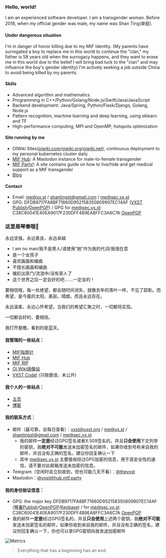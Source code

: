 ### Hello, world!

I am an experienced software developer. 
I am a transgender woman. Before 2018, when my official gender was male, my name was Shan Ting(单挺).

#### Under dangerous situation

I'm in danger of honor killing due to my MtF identity. 
(My parents have surrogated a boy to replace me in this world 
to continue the "clan," my father is 58 years old when the surrogacy happens, 
and they want to erase me in this world due to the belief 
I will bring bad luck to the "clan" and may influence the boy's gender identity)
I'm actively seeking a job outside China to avoid being killed by my parents.

#### Skills
 * Advanced algorithm and mathematics
 * Programming in C++/Python/Golang/Node.js/Swift/Java/JavaScript
 * Backend development: Java/Spring, Python/Flask/Django, Golang, Node.js
 * Pattern recognition, machine learning and deep learning, using sklearn and TF
 * High-performance computing, MPI and OpenMP, hotspots optimization

#### Site running by me
 * OIWiki Sites([oiwiki.com](https://oiwiki.com)/[oiwiki.org](https://oiwiki.org)/[oiwiki.net](https://oiwiki.net)), continuous deployment to my personal kubernetes cluster daily
 * [MtF Hub](https://hub.mtf.party): A Mastodon instance for male-to-female transgender
 * [MtF Party!](https://mtf.party): A site contains guide on how to live/hide and get medical support as a MtF transgender
 * [Blog](https://blog.vx.st)

#### Contact

 * Email: me@vx.st / shantingst@gmail.com / me@sec.vx.st
 * GPG: DFDB9717FA8BF71660D952158350809907EC14AF ([VXST Publish](https://vx.st/07EC14AF.asc)/[OpenPGP](https://keys.openpgp.org/vks/v1/by-fingerprint/DFDB9717FA8BF71660D952158350809907EC14AF)) / GPG for me@sec.vx.st: C38C60041E40EA9017F230DFF4B9EA8FFC3A8C7A [OpenPGP](https://keys.openpgp.org/vks/v1/by-fingerprint/C38C60041E40EA9017F230DFF4B9EA8FFC3A8C7A)


### 这里是琴春哦👋

永远坚强，永远善良，永远卓越

 * I am no man/我不是男人/请使用“她”作为我的代词/我很在意
 * 是一个女孩子
 * 喜欢画画和编曲
 * 不擅长画画和编曲
 * 被赶出家门/流浪中/没有家人了
 * 这个世界之后一定会好的吧.......一定会的！

要相信哦，每一处绝望，都会随时间消失，就像去年的落叶一样，不见了踪影。而希望，是今晨的太阳，美丽，晴朗，而且永远存在。

永远温柔，永远心怀希望，当我们的希望汇聚之时，一切都将实现。

一切都会好的，要相信。

我打开屋檐，看到的是蓝天。

#### 我管理的一些站点：
 * [MtF指南针](https://mtf.party)
 * [MtF Hub](https://hub.mtf.party)
 * [MtF RIP](https://mtf.rip)
 * [OI Wiki镜像站](https://oiwiki.com)
 * [VXST Code!](https://code.vx.st) (只限邀请，未公开)

#### 我个人的一些站点：
 * [主页](https://vx.st)
 * [博客](https://blog.vx.st)

#### 我的联系方式：
 * 邮件（最可靠，会每日查看）：vxst@vxst.org / me@vx.st / shantingst@gmail.com / me@sec.vx.st
   * 我的邮件**一定是**经过GPG签名或者X.509签名的，并且**只会使用**下文列举的密钥，我**绝对不可能**发送未加密签名的邮件，如果你收到号称来自我的邮件，并且没有正确的签名，建议你回复确认一下
   * 其中 me@sec.vx.st 主要接收经过GPG加密的信息，用于高安全性的通信，请不要对此邮箱发送未加密的信息。
 * Telegram（空闲时会立刻收到，但也可能几天不看）：[@thevxst](https://t.me/thevxst)
 * Mastodon：[@vxst@hub.mtf.party](https://hub.mtf.party/@vxst)

#### 我的身份验证信息：
 * GPG: the major key DFDB9717FA8BF71660D952158350809907EC14AF ([琴春Publish](https://vx.st/07EC14AF.asc)/[OpenPGP](https://keys.openpgp.org/vks/v1/by-fingerprint/DFDB9717FA8BF71660D952158350809907EC14AF)/[Keybase](https://keybase.io/vxst/pgp_keys.asc?fingerprint=dfdb9717fa8bf71660d952158350809907ec14af)) / for me@sec.vx.st: C38C60041E40EA9017F230DFF4B9EA8FFC3A8C7A [OpenPGP](https://keys.openpgp.org/vks/v1/by-fingerprint/C38C60041E40EA9017F230DFF4B9EA8FFC3A8C7A)
 * 我的邮件**一定是**经过GPG签名的，并且**只会使用**上述两个密钥，我**绝对不可能**发送未加密签名的邮件，如果你收到来自我的邮件，并且没有正确的签名，建议你回复确认一下，你也可以拿GPG密钥向我发送加密邮件

![Metrics](https://metrics.lecoq.io/vxst?template=terminal&base.indepth=false&config.timezone=Asia%2FSingapore)

> Everything that has a beginning has an end.
